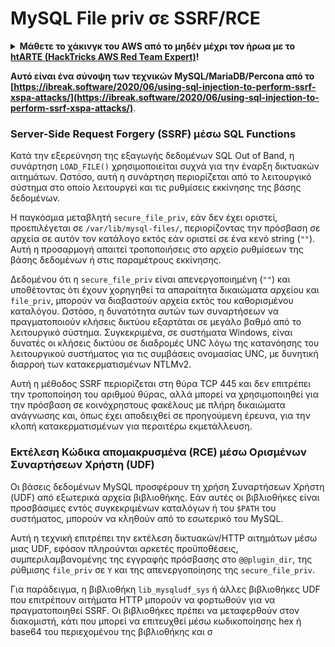# MySQL File priv σε SSRF/RCE

<details>

<summary><strong>Μάθετε το χάκινγκ του AWS από το μηδέν μέχρι τον ήρωα με το</strong> <a href="https://training.hacktricks.xyz/courses/arte"><strong>htARTE (HackTricks AWS Red Team Expert)</strong></a><strong>!</strong></summary>

Άλλοι τρόποι υποστήριξης του HackTricks:

* Εάν θέλετε να δείτε την **εταιρεία σας να διαφημίζεται στο HackTricks** ή να **κατεβάσετε το HackTricks σε μορφή PDF** ελέγξτε τα [**ΣΧΕΔΙΑ ΣΥΝΔΡΟΜΗΣ**](https://github.com/sponsors/carlospolop)!
* Αποκτήστε το [**επίσημο PEASS & HackTricks swag**](https://peass.creator-spring.com)
* Ανακαλύψτε [**την Οικογένεια PEASS**](https://opensea.io/collection/the-peass-family), τη συλλογή μας από αποκλειστικά [**NFTs**](https://opensea.io/collection/the-peass-family)
* **Εγγραφείτε στη** 💬 [**ομάδα Discord**](https://discord.gg/hRep4RUj7f) ή στη [**ομάδα telegram**](https://t.me/peass) ή **ακολουθήστε** μας στο **Twitter** 🐦 [**@carlospolopm**](https://twitter.com/hacktricks_live)**.**
* **Μοιραστείτε τα χάκινγκ κόλπα σας υποβάλλοντας PRs στα** [**HackTricks**](https://github.com/carlospolop/hacktricks) και [**HackTricks Cloud**](https://github.com/carlospolop/hacktricks-cloud) αποθετήρια του github.

</details>

**Αυτό είναι ένα σύνοψη των τεχνικών MySQL/MariaDB/Percona από το [https://ibreak.software/2020/06/using-sql-injection-to-perform-ssrf-xspa-attacks/](https://ibreak.software/2020/06/using-sql-injection-to-perform-ssrf-xspa-attacks/)**.

### Server-Side Request Forgery (SSRF) μέσω SQL Functions

Κατά την εξερεύνηση της εξαγωγής δεδομένων SQL Out of Band, η συνάρτηση `LOAD_FILE()` χρησιμοποιείται συχνά για την έναρξη δικτυακών αιτημάτων. Ωστόσο, αυτή η συνάρτηση περιορίζεται από το λειτουργικό σύστημα στο οποίο λειτουργεί και τις ρυθμίσεις εκκίνησης της βάσης δεδομένων.

Η παγκόσμια μεταβλητή `secure_file_priv`, εάν δεν έχει οριστεί, προεπιλέγεται σε `/var/lib/mysql-files/`, περιορίζοντας την πρόσβαση σε αρχεία σε αυτόν τον κατάλογο εκτός εάν οριστεί σε ένα κενό string (`""`). Αυτή η προσαρμογή απαιτεί τροποποιήσεις στο αρχείο ρυθμίσεων της βάσης δεδομένων ή στις παραμέτρους εκκίνησης.

Δεδομένου ότι η `secure_file_priv` είναι απενεργοποιημένη (`""`) και υποθέτοντας ότι έχουν χορηγηθεί τα απαραίτητα δικαιώματα αρχείου και `file_priv`, μπορούν να διαβαστούν αρχεία εκτός του καθορισμένου καταλόγου. Ωστόσο, η δυνατότητα αυτών των συναρτήσεων να πραγματοποιούν κλήσεις δικτύου εξαρτάται σε μεγάλο βαθμό από το λειτουργικό σύστημα. Συγκεκριμένα, σε συστήματα Windows, είναι δυνατές οι κλήσεις δικτύου σε διαδρομές UNC λόγω της κατανόησης του λειτουργικού συστήματος για τις συμβάσεις ονομασίας UNC, με δυνητική διαρροή των κατακερματισμένων NTLMv2.

Αυτή η μέθοδος SSRF περιορίζεται στη θύρα TCP 445 και δεν επιτρέπει την τροποποίηση του αριθμού θύρας, αλλά μπορεί να χρησιμοποιηθεί για την πρόσβαση σε κοινόχρηστους φακέλους με πλήρη δικαιώματα ανάγνωσης και, όπως έχει αποδειχθεί σε προηγούμενη έρευνα, για την κλοπή κατακερματισμένων για περαιτέρω εκμετάλλευση.

### Εκτέλεση Κώδικα απομακρυσμένα (RCE) μέσω Ορισμένων Συναρτήσεων Χρήστη (UDF)

Οι βάσεις δεδομένων MySQL προσφέρουν τη χρήση Συναρτήσεων Χρήστη (UDF) από εξωτερικά αρχεία βιβλιοθήκης. Εάν αυτές οι βιβλιοθήκες είναι προσβάσιμες εντός συγκεκριμένων καταλόγων ή του `$PATH` του συστήματος, μπορούν να κληθούν από το εσωτερικό του MySQL.

Αυτή η τεχνική επιτρέπει την εκτέλεση δικτυακών/HTTP αιτημάτων μέσω μιας UDF, εφόσον πληρούνται αρκετές προϋποθέσεις, συμπεριλαμβανομένης της εγγραφής πρόσβασης στο `@@plugin_dir`, της ρύθμισης `file_priv` σε `Y` και της απενεργοποίησης της `secure_file_priv`.

Για παράδειγμα, η βιβλιοθήκη `lib_mysqludf_sys` ή άλλες βιβλιοθήκες UDF που επιτρέπουν αιτήματα HTTP μπορούν να φορτωθούν για να πραγματοποιηθεί SSRF. Οι βιβλιοθήκες πρέπει να μεταφερθούν στον διακομιστή, κάτι που μπορεί να επιτευχθεί μέσω κωδικοποίησης hex ή base64 του περιεχομένου της βιβλιοθήκης και σ
